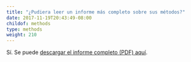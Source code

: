 ```yaml
---
title: "¿Pudiera leer un informe más completo sobre sus métodos?"
date: 2017-11-19T20:43:49-08:00
childof: methods
type: methods
weight: 210
---
```

Sí. Se puede  <a href="#" target="_blank">descargar el informe completo (PDF) aquí</a>.